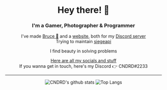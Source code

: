 <div align="center">  

  
# Hey there! 👋  

### I'm a Gamer, Photographer & Programmer  
  
I've made [Bruce 🤖](https://github.com/CNDRD/Bruce) and a [website](https://github.com/CNDRD/diskito.eu), both for my [Discord server](https://discord.gg/sXDbtp4)  
Trying to maintain [siegeapi](https://github.com/CNDRD/siegeapi)  

I find beauty in solving problems  
 
[Here are all my socials and stuff](https://cndrd.github.io/)  
If you wanna get in touch, here's my Discord 👉 CNDRD#2233  

---  

![CNDRD's github stats](https://github-readme-stats.vercel.app/api?username=CNDRD&count_private=true&show_icons=true&theme=github_dark&hide_border=true)
![Top Langs](https://github-readme-stats.vercel.app/api/top-langs/?username=CNDRD&layout=compact&theme=github_dark&hide_border=true)  


</div>
